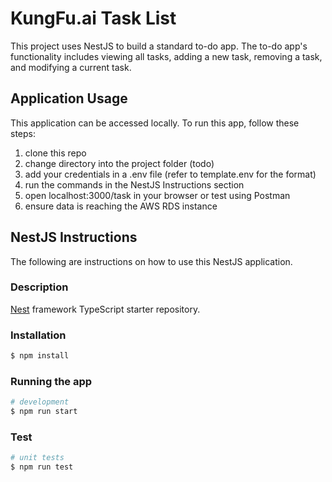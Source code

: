 # KungFu.ai Task List
This project uses NestJS to build a standard to-do app. The to-do app's functionality includes viewing all tasks, adding a new task, removing a task, and modifying a current task.

## Application Usage
This application can be accessed locally. To run this app, follow these steps:

1. clone this repo
2. change directory into the project folder (todo)
3. add your credentials in a .env file (refer to template.env for the format)
4. run the commands in the NestJS Instructions section
5. open localhost:3000/task in your browser or test using Postman
6. ensure data is reaching the AWS RDS instance


## NestJS Instructions
The following are instructions on how to use this NestJS application.

### Description
[Nest](https://github.com/nestjs/nest) framework TypeScript starter repository.

### Installation
```bash
$ npm install
```

### Running the app
```bash
# development
$ npm run start
```

### Test
```bash
# unit tests
$ npm run test
```
